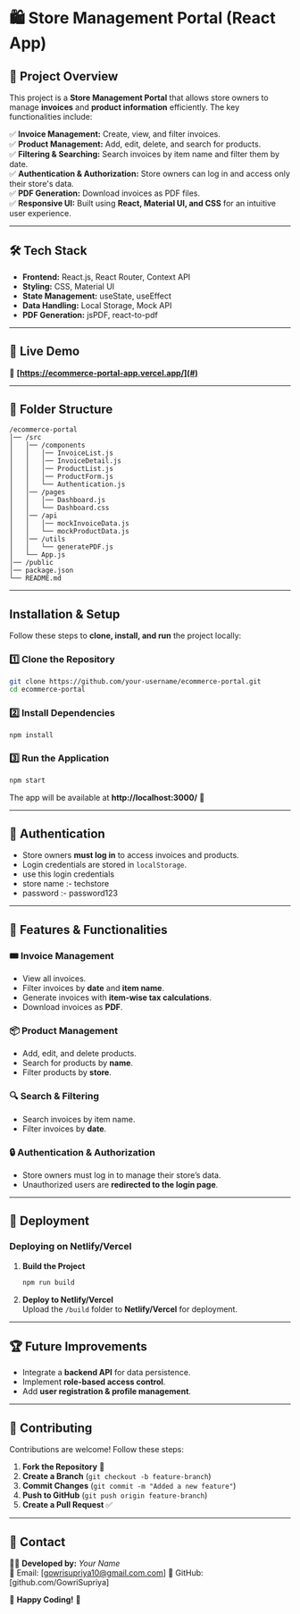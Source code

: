 # 🛍️ Store Management Portal (React App)

## 📖 Project Overview
This project is a **Store Management Portal** that allows store owners to manage **invoices** and **product information** efficiently. The key functionalities include:

✅ **Invoice Management:** Create, view, and filter invoices.  
✅ **Product Management:** Add, edit, delete, and search for products.  
✅ **Filtering & Searching:** Search invoices by item name and filter them by date.  
✅ **Authentication & Authorization:** Store owners can log in and access only their store's data.  
✅ **PDF Generation:** Download invoices as PDF files.  
✅ **Responsive UI:** Built using **React, Material UI, and CSS** for an intuitive user experience.  

---

## 🛠️ Tech Stack
- **Frontend:** React.js, React Router, Context API  
- **Styling:** CSS, Material UI  
- **State Management:** useState, useEffect  
- **Data Handling:** Local Storage, Mock API  
- **PDF Generation:** jsPDF, react-to-pdf  

---

## 🚀 Live Demo
🔗 **[https://ecommerce-portal-app.vercel.app/](#)**

---

## 📂 Folder Structure
```
/ecommerce-portal
│── /src
│   │── /components
│   │   │── InvoiceList.js
│   │   │── InvoiceDetail.js
│   │   │── ProductList.js
│   │   │── ProductForm.js
│   │   └── Authentication.js
│   │── /pages
│   │   │── Dashboard.js
│   │   └── Dashboard.css
│   │── /api
│   │   │── mockInvoiceData.js
│   │   └── mockProductData.js
│   │── /utils
│   │   └── generatePDF.js
│   └── App.js
│── /public
│── package.json
└── README.md

```

---

##  **Installation & Setup**
Follow these steps to **clone, install, and run** the project locally:

### 1️⃣ **Clone the Repository**
```sh
git clone https://github.com/your-username/ecommerce-portal.git
cd ecommerce-portal
```

### 2️⃣ **Install Dependencies**
```sh
npm install
```

### 3️⃣ **Run the Application**
```sh
npm start
```
The app will be available at **http://localhost:3000/** 🚀

---

## 🔑 **Authentication**
- Store owners **must log in** to access invoices and products.
- Login credentials are stored in `localStorage`.
- use this login credentials
- store name :- techstore
- password :- password123
---

## 📝 **Features & Functionalities**

### 🎟️ **Invoice Management**
- View all invoices.
- Filter invoices by **date** and **item name**.
- Generate invoices with **item-wise tax calculations**.
- Download invoices as **PDF**.

### 📦 **Product Management**
- Add, edit, and delete products.
- Search for products by **name**.
- Filter products by **store**.

### 🔍 **Search & Filtering**
- Search invoices by item name.
- Filter invoices by **date**.

### 🔒 **Authentication & Authorization**
- Store owners must log in to manage their store’s data.
- Unauthorized users are **redirected to the login page**.

---

## 🚀 **Deployment**
### **Deploying on Netlify/Vercel**
1. **Build the Project**  
   ```sh
   npm run build
   ```
2. **Deploy to Netlify/Vercel**  
   Upload the `/build` folder to **Netlify/Vercel** for deployment.

---

## 🏆 **Future Improvements**
- Integrate a **backend API** for data persistence.
- Implement **role-based access control**.
- Add **user registration & profile management**.

---

## 🤝 **Contributing**
Contributions are welcome! Follow these steps:
1. **Fork the Repository** 🍴
2. **Create a Branch** (`git checkout -b feature-branch`)
3. **Commit Changes** (`git commit -m "Added a new feature"`)
4. **Push to GitHub** (`git push origin feature-branch`)
5. **Create a Pull Request** ✅

---

## 📧 **Contact**
👨‍💻 **Developed by:** *Your Name*  
📩 Email: [gowrisupriya10@gmail.com.com] 
🔗 GitHub: [github.com/GowriSupriya] 

🚀 **Happy Coding!** 🎉
